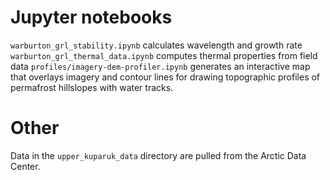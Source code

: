 # Jupyter notebooks
`warburton_grl_stability.ipynb` calculates wavelength and growth rate
`warburton_grl_thermal_data.ipynb` computes thermal properties from field data
`profiles/imagery-dem-profiler.ipynb` generates an interactive map that overlays imagery and contour lines for drawing topographic profiles of permafrost hillslopes with water tracks. 

# Other
Data in the `upper_kuparuk_data` directory are pulled from the Arctic Data Center. 